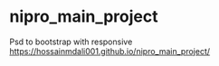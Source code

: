 # nipro_main_project
Psd to bootstrap with responsive
 https://hossainmdali001.github.io/nipro_main_project/
